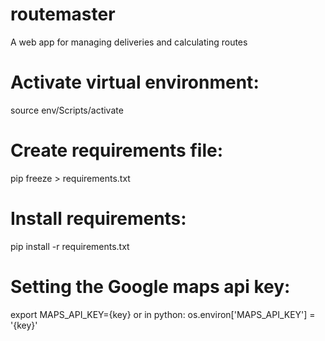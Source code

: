 # routemaster
A web app for managing deliveries and calculating routes

# Activate virtual environment:
source env/Scripts/activate

# Create requirements file:
pip freeze > requirements.txt

# Install requirements:
pip install -r requirements.txt

# Setting the Google maps api key:
export MAPS_API_KEY={key}
or in python: os.environ['MAPS_API_KEY'] = '{key}'